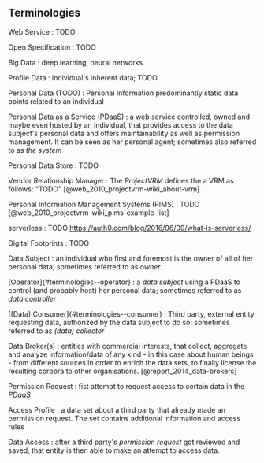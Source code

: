 ## Terminologies 



Web Service
: TODO

Open Specification
: TODO

Big Data
: deep learning, neural networks

Profile Data
: individual's inherent data; TODO

Personal Data (TODO)
: Personal Information  predominantly static data points related to an individual

Personal Data as a Service (PDaaS)
: a web service controlled, owned and maybe even hosted by an individual, that provides access to 
the data subject's personal data and offers maintainability as well as permission management. It can
be seen as her personal agent; sometimes also referred to as *the system*

Personal Data Store
: TODO

Vendor Relationship Manager
: The *ProjectVRM* defines the a VRM as follows: "TODO" [@web_2010_projectvrm-wiki_about-vrm]

Personal Information Management Systems (PIMS)
: TODO [@web_2010_projectvrm-wiki_pims-example-list]

serverless
: TODO https://auth0.com/blog/2016/06/09/what-is-serverless/

Digital Footprints
: TODO

Data Subject
: an individual who first and foremost is the owner of all of her personal data; sometimes referred 
to as *owner*
 
[Operator]{#terminologies--operator}
: a *data subject* using a PDaaS to control (and probably host) her personal data; sometimes 
referred to as *data controller*

[(Data) Consumer]{#terminologies--consumer}
: Third party, external entity requesting data, authorized by the data subject to do so; sometimes 
referred to as *(data) collector*

Data Broker(s)
: entities with commercial interests, that collect, aggregate and analyze information/data of any 
kind - in this case about human beings - from different sources in order to enrich the data sets, to
finally license the resulting corpora to other organisations. [@report_2014_data-brokers]

Permission Request
: fist attempt to request access to certain data in the *PDaaS*

Access Profile
: a data set about a third party that already made an permission request. The set contains 
additional information and access rules
    
Data Access
: after a third party's *permission request* got reviewed and saved, that entity is then able to 
make an attempt to access data.
